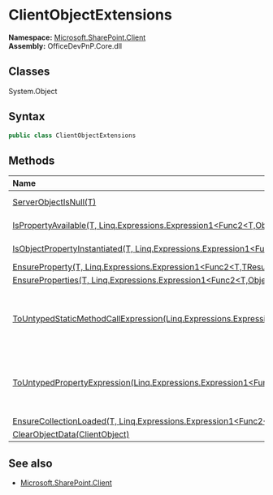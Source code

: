 # ClientObjectExtensions
  

**Namespace:** [Microsoft.SharePoint.Client](Microsoft.SharePoint.Client.md)  
**Assembly:** OfficeDevPnP.Core.dll  
## Classes
System.Object  
## Syntax
```C#
public class ClientObjectExtensions
```
## Methods
|**Name**|**Description**|
|:-----|:-----|
| [ServerObjectIsNull(T)](ClientObjectExtensionsServerObjectIsNullT.md) | Checks if the ClientObject is null
| [IsPropertyAvailable(T, Linq.Expressions.Expression1<Func2<T,Object>>)](ClientObjectExtensionsIsPropertyAvailableTLinq.Expressions.Expression1<Func2<T,Object>>.md) | Check if a property is available on a object
| [IsObjectPropertyInstantiated(T, Linq.Expressions.Expression1<Func2<T,Object>>)](ClientObjectExtensionsIsObjectPropertyInstantiatedTLinq.Expressions.Expression1<Func2<T,Object>>.md) | Check if a property is instantiated on a object
| [EnsureProperty(T, Linq.Expressions.Expression1<Func2<T,TResult>>)](ClientObjectExtensionsEnsurePropertyTLinq.Expressions.Expression1<Func2<T,TResult>>.md) | 
| [EnsureProperties(T, Linq.Expressions.Expression1<Func2<T,Object>>[])](ClientObjectExtensionsEnsurePropertiesTLinq.Expressions.Expression1<Func2<T,Object>>[].md) | 
| [ToUntypedStaticMethodCallExpression(Linq.Expressions.Expression1<Func2<TInput,TOutput>>)](ClientObjectExtensionsToUntypedStaticMethodCallExpressionLinq.Expressions.Expression1<Func2<TInput,TOutput>>.md) | Converts generic Expression<Func<TInput, TOutput>> to Expression with object return type - Expression<Func<TInput, object>>
| [ToUntypedPropertyExpression(Linq.Expressions.Expression1<Func2<TInput,TOutput>>)](ClientObjectExtensionsToUntypedPropertyExpressionLinq.Expressions.Expression1<Func2<TInput,TOutput>>.md) | Converts generic Expression<Func<TInput, TOutput>> to Expression with object return type - Expression<Func<TInput, object>>
| [EnsureCollectionLoaded(T, Linq.Expressions.Expression1<Func2<T,Object>>)](ClientObjectExtensionsEnsureCollectionLoadedTLinq.Expressions.Expression1<Func2<T,Object>>.md) | 
| [ClearObjectData(ClientObject)](ClientObjectExtensionsClearObjectDataClientObject.md) | 
## See also
- [Microsoft.SharePoint.Client](Microsoft.SharePoint.Client.md)

